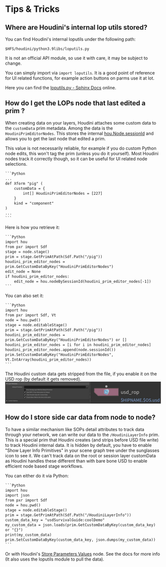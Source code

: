 # Tips & Tricks


 

## Where are Houdini's internal lop utils stored?
You can find Houdini's internal loputils under the following path:
~~~admonish tip title=""
$HFS/houdini/python3.9libs/loputils.py
~~~
It is not an official API module, so use it with care, it may be subject to change.

You can simply import via `import loputils`. It is a good point of reference for UI related functions, for example action buttons on parms use it at lot.

Here you can find the [loputils.py - Sphinx Docs](https://ikrima.github.io/houdini_additional_python_docs/loputils.html) online.


## How do I get the LOPs node that last edited a prim ?
When creating data on your layers, Houdini attaches some custom data to the `customData` prim metadata. Among the data is the `HoudiniPrimEditorNodes`. This stores the internal [hou.Node.sessionId](https://www.sidefx.com/docs/houdini/hom/hou/nodeBySessionId.html) and allows you to get the last node that edited a prim.

This value is not necessarily reliable, for example if you do custom Python node edits, this won't tag the prim (unless you do it yourself). Most Houdini nodes track it correctly though, so it can be useful for UI related node selections.

~~~admonish tip title=""
```Python
...
def Xform "pig" (
    customData = {
        int[] HoudiniPrimEditorNodes = [227]
    }
    kind = "component"
)
...
```
~~~
Here is how you retrieve it:
~~~admonish tip title=""
```Python
import hou
from pxr import Sdf
stage = node.stage()
prim = stage.GetPrimAtPath(Sdf.Path("/pig"))
houdini_prim_editor_nodes = prim.GetCustomDataByKey("HoudiniPrimEditorNodes")
edit_node = None
if houdini_prim_editor_nodes:
    edit_node = hou.nodeBySessionId(houdini_prim_editor_nodes[-1])
```
~~~

You can also set it:
~~~admonish tip title=""
```Python
import hou
from pxr import Sdf, Vt
node = hou.pwd()
stage = node.editableStage()
prim = stage.GetPrimAtPath(Sdf.Path("/pig"))
houdini_prim_editor_nodes = prim.GetCustomDataByKey("HoudiniPrimEditorNodes") or []
houdini_prim_editor_nodes = [i for i in houdini_prim_editor_nodes]
houdini_prim_editor_nodes.append(node.sessionId())
prim.SetCustomDataByKey("HoudiniPrimEditorNodes", Vt.IntArray(houdini_prim_editor_nodes))
```
~~~

The Houdini custom data gets stripped from the file, if you enable it on the USD rop (by default it gets removed).
![Alt text](houdiniNodeBySessionId.jpg)

## How do I store side car data from node to node?
To have a similar mechanism like SOPs detail attributes to track data through your network, we can write our data to the `/HoudiniLayerInfo` prim. This is a special prim that Houdini creates (and strips before USD file write) to track Houdini internal data. It is hidden by default, you have to enable "Show Layer Info Primitives" in your scene graph tree under the sunglasses icon to see it. We can't track data on the root or session layer customData as Houdini handles these different than with bare bone USD to enable efficient node based stage workflows.

You can either do it via Python:
~~~admonish tip title=""
```Python
import hou
import json
from pxr import Sdf
node = hou.pwd()
stage = node.editableStage()
prim = stage.GetPrimAtPath(Sdf.Path("/HoudiniLayerInfo"))
custom_data_key = "usdSurvivalGuide:coolDemo"
my_custom_data = json.loads(prim.GetCustomDataByKey(custom_data_key) or "{}")
print(my_custom_data)
prim.SetCustomDataByKey(custom_data_key, json.dumps(my_custom_data))
```
~~~

Or with Houdini's [Store Parameters Values](https://www.sidefx.com/docs/houdini/nodes/lop/storeparametervalues.html) node. See the docs for more info (It also uses the loputils module to pull the data).
